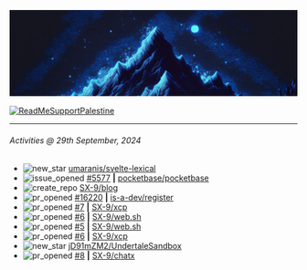 ![](banner.png)

[![ReadMeSupportPalestine](https://github.com/Safouene1/support-palestine-banner/blob/master/banner-support.svg)](https://github.com/Safouene1/support-palestine-banner)

---

<!--RECENT_ACTIVITY:last_update-->
###### Activities @ 29th September, 2024
<!--RECENT_ACTIVITY:last_update_end-->

<!--RECENT_ACTIVITY:start-->
- ![new_star](https://cdn.jsdelivr.net/gh/Readme-Workflows/Readme-Icons@main/icons/octicons/StarredRepositoryYellow.svg) [umaranis/svelte-lexical](https://github.com/umaranis/svelte-lexical)<br>
- ![issue_opened](https://cdn.jsdelivr.net/gh/Readme-Workflows/Readme-Icons@main/icons/octicons/IssueOpened.svg) [#5577](https://github.com/pocketbase/pocketbase/issues/5577) **|** [pocketbase/pocketbase](https://github.com/pocketbase/pocketbase)<br>
- ![create_repo](https://cdn.jsdelivr.net/gh/Readme-Workflows/Readme-Icons@main/icons/octicons/Repository.svg) [SX-9/blog](https://github.com/SX-9/blog)<br>
- ![pr_opened](https://cdn.jsdelivr.net/gh/Readme-Workflows/Readme-Icons@main/icons/octicons/PullRequestOpened.svg) [#16220](https://github.com/is-a-dev/register/pull/16220) **|** [is-a-dev/register](https://github.com/is-a-dev/register)<br>
- ![pr_opened](https://cdn.jsdelivr.net/gh/Readme-Workflows/Readme-Icons@main/icons/octicons/PullRequestOpened.svg) [#7](https://github.com/SX-9/xcp/pull/7) **|** [SX-9/xcp](https://github.com/SX-9/xcp)<br>
- ![pr_opened](https://cdn.jsdelivr.net/gh/Readme-Workflows/Readme-Icons@main/icons/octicons/PullRequestOpened.svg) [#6](https://github.com/SX-9/web.sh/pull/6) **|** [SX-9/web.sh](https://github.com/SX-9/web.sh)<br>
- ![pr_opened](https://cdn.jsdelivr.net/gh/Readme-Workflows/Readme-Icons@main/icons/octicons/PullRequestOpened.svg) [#5](https://github.com/SX-9/web.sh/pull/5) **|** [SX-9/web.sh](https://github.com/SX-9/web.sh)<br>
- ![pr_opened](https://cdn.jsdelivr.net/gh/Readme-Workflows/Readme-Icons@main/icons/octicons/PullRequestOpened.svg) [#6](https://github.com/SX-9/xcp/pull/6) **|** [SX-9/xcp](https://github.com/SX-9/xcp)<br>
- ![new_star](https://cdn.jsdelivr.net/gh/Readme-Workflows/Readme-Icons@main/icons/octicons/StarredRepositoryYellow.svg) [jD91mZM2/UndertaleSandbox](https://github.com/jD91mZM2/UndertaleSandbox)<br>
- ![pr_opened](https://cdn.jsdelivr.net/gh/Readme-Workflows/Readme-Icons@main/icons/octicons/PullRequestOpened.svg) [#8](https://github.com/SX-9/chatx/pull/8) **|** [SX-9/chatx](https://github.com/SX-9/chatx)<br>
<!--RECENT_ACTIVITY:end-->
